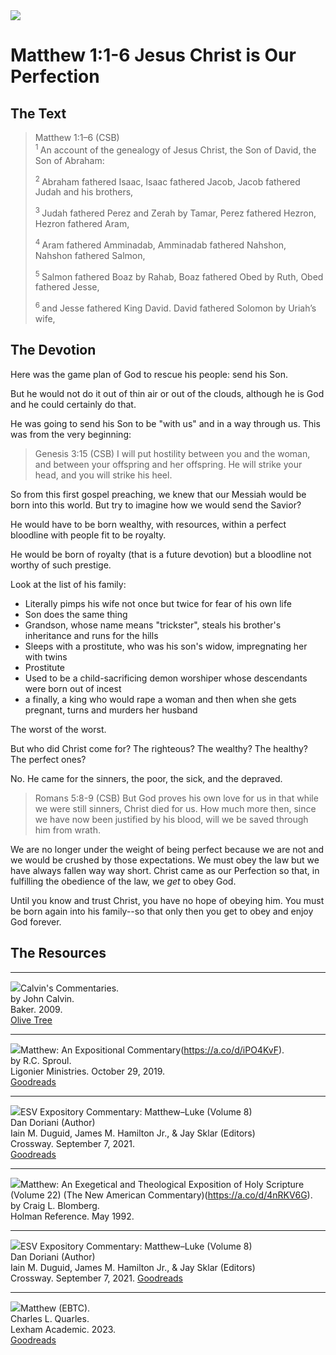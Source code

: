 <img class="intro-right" src="/images/art-matthew.jpg">

# Matthew 1:1-6 Jesus Christ is Our Perfection

## The Text

>Matthew 1:1–6 (CSB)  
><sup> 1 </sup> An account of the genealogy of Jesus Christ, the Son of David, the Son of Abraham: 
>
><sup> 2 </sup> Abraham fathered Isaac, Isaac fathered Jacob, Jacob fathered Judah and his brothers, 
>
><sup> 3 </sup> Judah fathered Perez and Zerah by Tamar, Perez fathered Hezron, Hezron fathered Aram, 
>
><sup> 4 </sup> Aram fathered Amminadab, Amminadab fathered Nahshon, Nahshon fathered Salmon, 
>
><sup> 5 </sup> Salmon fathered Boaz by Rahab, Boaz fathered Obed by Ruth, Obed fathered Jesse, 
>
><sup> 6 </sup> and Jesse fathered King David. David fathered Solomon by Uriah’s wife,

## The Devotion

Here was the game plan of God to rescue his people: send his Son.

But he would not do it out of thin air or out of the clouds, although he is God and he could certainly do that.

He was going to send his Son to be "with us" and in a way through us. This was from the very beginning:

>Genesis 3:15 (CSB) I will put hostility between you and the woman,
and between your offspring and her offspring.
He will strike your head,
and you will strike his heel.

So from this first gospel preaching, we knew that our Messiah would be born into this world. But try to imagine how we would send the Savior?

He would have to be born wealthy, with resources, within a perfect bloodline with people fit to be royalty.

He would be born of royalty (that is a future devotion) but a bloodline not worthy of such prestige.

Look at the list of his family:

- Literally pimps his wife not once but twice for fear of his own life
- Son does the same thing
- Grandson, whose name means "trickster", steals his brother's inheritance and runs for the hills
- Sleeps with a prostitute, who was his son's widow, impregnating her with twins
- Prostitute
- Used to be a child-sacrificing demon worshiper whose descendants were born out of incest
- a finally, a king who would rape a woman and then when she gets pregnant, turns and murders her husband

The worst of the worst.

But who did Christ come for? The righteous? The wealthy? The healthy? The perfect ones?

No. He came for the sinners, the poor, the sick, and the depraved.

>Romans 5:8-9 (CSB) But God proves his own love for us in that while we were still sinners, Christ died for us. How much more then, since we have now been justified by his blood, will we be saved through him from wrath.

We are no longer under the weight of being perfect because we are not and we would be crushed by those expectations. We must obey the law but we have always fallen way way short. Christ came as our Perfection so that, in fulfilling the obedience of the law, we *get* to obey God.

Until you know and trust Christ, you have no hope of obeying him. You must be born again into his family--so that only then you get to obey and enjoy God forever.

## The Resources

<hr style="clear:both;">

<img src="/images/commentary-calvin-set-portrait.jpg">Calvin's Commentaries.  
by John Calvin.  
Baker. 2009.  
[Olive Tree](https://www.olivetree.com/store/product.php?productid=17517)

<hr style="clear:both;">

<img src="/images/commentary-matthew-sproul.jpg">Matthew: An Expositional Commentary(https://a.co/d/iPO4KvF).  
by R.C. Sproul.  
Ligonier Ministries. October 29, 2019.  
[Goodreads](https://www.goodreads.com/book/show/14453116-matthew?ac=1&from_search=true&qid=1gLpP1i9jq&rank=1)

<hr style="clear:both;">

<img src="/images/commentary-esv-expository-set.jpg">ESV Expository Commentary: Matthew–Luke (Volume 8)  
Dan Doriani (Author)  
Iain M. Duguid, James M. Hamilton Jr., & Jay Sklar (Editors)  
Crossway. September 7, 2021.  
[Goodreads](https://www.goodreads.com/book/show/50611048-esv-expository-commentary-volume-8?ac=1&from_search=true&qid=KXgplk0Joa&rank=1)

<hr style="clear:both;">

<img src="/images/commentary-matthew-nac-blomberg.jpg">Matthew: An Exegetical and Theological Exposition of Holy Scripture (Volume 22) (The New American Commentary)(https://a.co/d/4nRKV6G).  
by Craig L. Blomberg.  
Holman Reference. May 1992.

<hr style="clear:both;">

<img src="/images/commentary-matthew-luke-esv.jpg">ESV Expository Commentary: Matthew–Luke (Volume 8)  
Dan Doriani (Author)  
Iain M. Duguid, James M. Hamilton Jr., & Jay Sklar (Editors)  
Crossway. September 7, 2021.
[Goodreads](https://www.goodreads.com/book/show/50611048-esv-expository-commentary-volume-8?from_search=true&from_srp=true&qid=FBpWi6R83q&rank=1)

<hr style="clear:both;">

<img src="/images/commentary-matthew-ebtc-quarles.jpg
">Matthew (EBTC).  
Charles L. Quarles.  
Lexham Academic. 2023.  
[Goodreads](https://www.goodreads.com/book/show/62157376-matthew?from_search=true&from_srp=true&qid=dbeLIqrV0q&rank=4)
